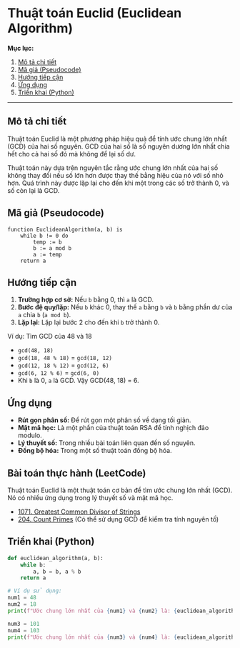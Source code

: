 
# Thuật toán Euclid (Euclidean Algorithm)

**Mục lục:**

1.  [Mô tả chi tiết](#mô-tả-chi-tiết)
2.  [Mã giả (Pseudocode)](#mã-giả-pseudocode)
3.  [Hướng tiếp cận](#hướng-tiếp-cận)
4.  [Ứng dụng](#ứng-dụng)
5.  [Triển khai (Python)](#triển-khai-python)

---

## Mô tả chi tiết

Thuật toán Euclid là một phương pháp hiệu quả để tính ước chung lớn nhất (GCD) của hai số nguyên. GCD của hai số là số nguyên dương lớn nhất chia hết cho cả hai số đó mà không để lại số dư.

Thuật toán này dựa trên nguyên tắc rằng ước chung lớn nhất của hai số không thay đổi nếu số lớn hơn được thay thế bằng hiệu của nó với số nhỏ hơn. Quá trình này được lặp lại cho đến khi một trong các số trở thành 0, và số còn lại là GCD.

## Mã giả (Pseudocode)

```
function EuclideanAlgorithm(a, b) is
    while b != 0 do
        temp := b
        b := a mod b
        a := temp
    return a
```

## Hướng tiếp cận

1.  **Trường hợp cơ sở:** Nếu `b` bằng 0, thì `a` là GCD.
2.  **Bước đệ quy/lặp:** Nếu `b` khác 0, thay thế `a` bằng `b` và `b` bằng phần dư của `a` chia `b` (`a mod b`).
3.  **Lặp lại:** Lặp lại bước 2 cho đến khi `b` trở thành 0.

Ví dụ: Tìm GCD của 48 và 18

*   `gcd(48, 18)`
*   `gcd(18, 48 % 18)` = `gcd(18, 12)`
*   `gcd(12, 18 % 12)` = `gcd(12, 6)`
*   `gcd(6, 12 % 6)` = `gcd(6, 0)`
*   Khi `b` là 0, `a` là GCD. Vậy GCD(48, 18) = 6.

## Ứng dụng

*   **Rút gọn phân số:** Để rút gọn một phân số về dạng tối giản.
*   **Mật mã học:** Là một phần của thuật toán RSA để tính nghịch đảo modulo.
*   **Lý thuyết số:** Trong nhiều bài toán liên quan đến số nguyên.
*   **Đồng bộ hóa:** Trong một số thuật toán đồng bộ hóa.

## Bài toán thực hành (LeetCode)

Thuật toán Euclid là một thuật toán cơ bản để tìm ước chung lớn nhất (GCD). Nó có nhiều ứng dụng trong lý thuyết số và mật mã học.

*   [1071. Greatest Common Divisor of Strings](https://leetcode.com/problems/greatest-common-divisor-of-strings/)
*   [204. Count Primes](https://leetcode.com/problems/count-primes/) (Có thể sử dụng GCD để kiểm tra tính nguyên tố)

## Triển khai (Python)

```python
def euclidean_algorithm(a, b):
    while b:
        a, b = b, a % b
    return a

# Ví dụ sử dụng:
num1 = 48
num2 = 18
print(f"Ước chung lớn nhất của {num1} và {num2} là: {euclidean_algorithm(num1, num2)}")

num3 = 101
num4 = 103
print(f"Ước chung lớn nhất của {num3} và {num4} là: {euclidean_algorithm(num3, num4)}")
```
